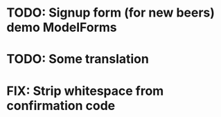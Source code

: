# TODO: Signup form (for new beers) demo ModelForms
# TODO: Some translation
# FIX: Strip whitespace from confirmation code
